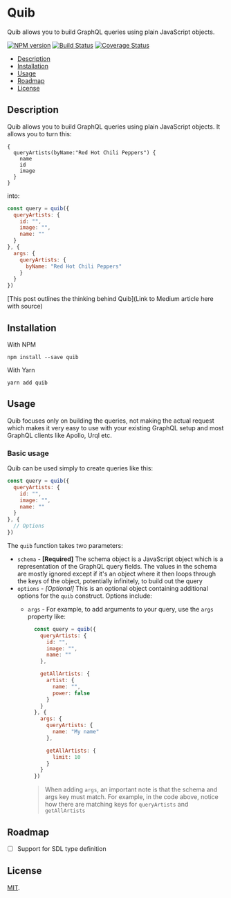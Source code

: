 # Quib

Quib allows you to build GraphQL queries using plain JavaScript objects.

[![NPM version](https://img.shields.io/npm/v/quib.svg)](https://www.npmjs.com/package/quib)
[![Build Status](https://travis-ci.org/klummy/quib.svg?branch=master)](https://travis-ci.org/klummy/quib)
[![Coverage Status](https://coveralls.io/repos/klummy/quib/badge.svg?branch=master)](https://coveralls.io/r/klummy/quib?branch=master)

- [Description](#description)
- [Installation](#installation)
- [Usage](#usage)
- [Roadmap](#roadmap)
- [License](#license)

## Description

Quib allows you to build GraphQL queries using plain JavaScript objects. It allows you to turn this:

```
{
  queryArtists(byName:"Red Hot Chili Peppers") {
    name
    id
    image
  }
}
```

into:

```javascript
const query = quib({
  queryArtists: {
    id: "",
    image: "",
    name: ""
  }
}, {
  args: {
    queryArtists: {
      byName: "Red Hot Chili Peppers"
    }
  }
})
```

[This post outlines the thinking behind Quib](Link to Medium article here with source)

## Installation

With NPM

`npm install --save quib`

With Yarn

`yarn add quib`

## Usage

Quib focuses only on building the queries, not making the actual request which makes it very easy to use with your existing GraphQL setup and most GraphQL clients like Apollo, Urql etc.

### Basic usage

Quib can be used simply to create queries like this:

```javascript
const query = quib({
  queryArtists: {
    id: "",
    image: "",
    name: ""
  }
}, {
  // Options
})
```

The `quib` function takes two parameters:

- `schema` - **[Required]** The schema object is a JavaScript object which is a representation of the GraphQL query fields. The values in the schema are mostly ignored except if it's an object where it then loops through the keys of the object, potentially infinitely, to build out the query
- `options` - *[Optional]* This is an optional object containing additional options for the `quib` construct. Options include:
  - `args` - For example, to add arguments to your query, use the `args` property like:

    ```javascript
      const query = quib({
        queryArtists: {
          id: "",
          image: "",
          name: ""
        },

        getAllArtists: {
          artist: {
            name: "",
            power: false
          }
        }
      }, {
        args: {
          queryArtists: {
            name: "My name"
          },

          getAllArtists: {
            limit: 10
          }
        }
      })
    ```

    > When adding `args`, an important note is that the schema and args key must match. For example, in the code above, notice how there are matching keys for `queryArtists` and `getAllArtists`

## Roadmap

- [ ] Support for SDL type definition

## License

[MIT](LICENSE).
